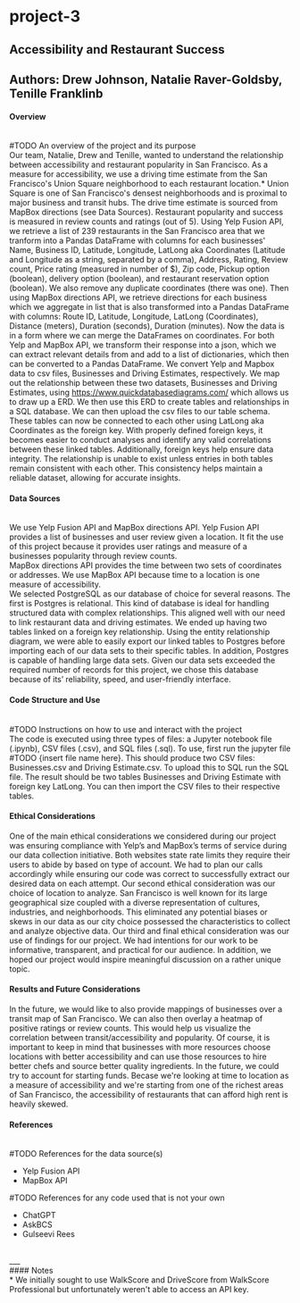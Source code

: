 # project-3
## Accessibility and Restaurant Success
## Authors: Drew Johnson, Natalie Raver-Goldsby, Tenille Franklinb

#### Overview
<br>#TODO An overview of the project and its purpose</br>
Our team, Natalie, Drew and Tenille, wanted to understand the relationship between accessibility and restaurant popularity in San Francisco. As a measure for accessibility, we use a driving time estimate from the San Francisco's Union Square neighborhood to each restaurant location.* Union Square is one of San Francisco's densest neighborhoods and is proximal to major business and transit hubs. The drive time estimate is sourced from MapBox directions (see Data Sources). Restaurant popularity and success is measured in review counts and ratings (out of 5). Using Yelp Fusion API, we retrieve a list of 239 restaurants in the San Francisco area that we tranform into a Pandas DataFrame with columns for each businesses' Name, Business ID, Latitude, Longitude, LatLong aka Coordinates (Latitude and Longitude as a string, separated by a comma), Address, Rating, Review count, Price rating (measured in number of $), Zip code, Pickup option (boolean), delivery option (boolean), and restaurant reservation option (boolean). We also remove any duplicate coordinates (there was one). Then using MapBox directions API, we retrieve directions for each business which we aggregate in list that is also transformed into a Pandas DataFrame with columns: Route ID, Latitude, Longitude, LatLong (Coordinates), Distance (meters), Duration (seconds), Duration (minutes). Now the data is in a form where we can merge the DataFrames on coordinates. For both Yelp and MapBox API, we transform their response into a json, which we can extract relevant details from and add to a list of dictionaries, which then can be converted to a Pandas DataFrame. We convert Yelp and Mapbox data to csv files, Businesses and Driving Estimates, respectively. 
We map out the relationship between these two datasets, Businesses and Driving Estimates, using https://www.quickdatabasediagrams.com/ which allows us to draw up a ERD. We then use this ERD to create tables and relationships in a SQL database. We can then upload the csv files to our table schema. These tables can now be connected to each other using LatLong aka Coordinates as the foreign key. With properly defined foreign keys, it becomes easier to conduct analyses and identify any valid correlations between these linked tables. Additionally, foreign keys help ensure data integrity. The relationship is unable to exist unless entries in both tables remain consistent with each other. This consistency helps maintain a reliable dataset, allowing for accurate insights.

#### Data Sources
<br>We use Yelp Fusion API and MapBox directions API. Yelp Fusion API provides a list of businesses and user review given a location. It fit the use of this project because it provides user ratings and measure of a businesses popularity through review counts.  
MapBox directions API provides the time between two sets of coordinates or addresses. We use MapBox API because time to a location is one measure of accessibility.</br>
We selected PostgreSQL as our database of choice for several reasons. The first is Postgres is relational. This kind of database is ideal for handling structured data with complex relationships. This aligned well with our need to link restaurant data and driving estimates. We ended up having two tables linked on a foreign key relationship. Using the entity relationship diagram, we were able to easily export our linked tables to Postgres before importing each of our data sets to their specific tables. In addition, Postgres is capable of handling large data sets. Given our data sets exceeded the required number of records for this project, we chose this database because of its’ reliability, speed, and user-friendly interface.
  
#### Code Structure and Use
<br>#TODO Instructions on how to use and interact with the project</br>
The code is executed using three types of files: a Jupyter notebook file (.ipynb), CSV files (.csv), and SQL files (.sql). To use, first run the jupyter file #TODO {insert file name here}. This should produce two CSV files: Businesses.csv and Driving Estimate.csv. To upload this to SQL run the SQL file. The result should be two tables Businesses and Driving Estimate with foreign key LatLong. You can then import the CSV files to their respective tables. 
  
#### Ethical Considerations
One of the main ethical considerations we considered during our project was ensuring compliance with Yelp’s and MapBox’s terms of service during our data collection initiative. Both websites state rate limits they require their users to abide by based on type of account. We had to plan our calls accordingly while ensuring our code was correct to successfully extract our desired data on each attempt. Our second ethical consideration was our choice of location to analyze. San Francisco is well known for its large geographical size coupled with a diverse representation of cultures, industries, and neighborhoods. This eliminated any potential biases or skews in our data as our city choice possessed the characteristics to collect and analyze objective data. Our third and final ethical consideration was our use of findings for our project. We had intentions for our work to be informative, transparent, and practical for our audience. In addition, we hoped our project would inspire meaningful discussion on a rather unique topic. 

#### Results and Future Considerations 
In the future, we would like to also provide mappings of businesses over a transit map of San Francisco. We can also then overlay a heatmap of positive ratings or review counts. This would help us visualize the correlation between transit/accessibility and popularity. Of course, it is important to keep in mind that businesses with more resources choose locations with better accessibility and can use those resources to hire better chefs and source better quality ingredients. In the future, we could try to account for starting funds. Becase we're looking at time to location as a measure of accessibility and we're starting from one of the richest areas of San Francisco, the accessibility of restaurants that can afford high rent is heavily skewed. 

#### References
<br>#TODO References for the data source(s)</br>
<ul>
  <li>Yelp Fusion API</li>
  <li>MapBox API</li>
</ul>
#TODO References for any code used that is not your own
<ul>
  <li>ChatGPT</li> 
  <li>AskBCS</li> 
  <li> Gulseevi Rees</li> 
</ul>
<br>___</br>
#### Notes
<br>*  We initially sought to use WalkScore and DriveScore from WalkScore Professional but unfortunately weren't able to access an API key.</br>
